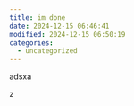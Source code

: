 ```yaml
---
title: im done
date: 2024-12-15 06:46:41
modified: 2024-12-15 06:50:19
categories:
  - uncategorized
---
```



<!-- wp:paragraph -->
<p>adsxa</p>
<!-- /wp:paragraph -->

<!-- wp:paragraph -->
<p>z</p>
<!-- /wp:paragraph -->

<!-- wp:paragraph -->
<p></p>
<!-- /wp:paragraph -->